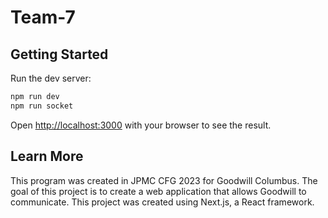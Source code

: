 # Team-7

## Getting Started

Run the dev server:

```bash
npm run dev
npm run socket
```

Open [http://localhost:3000](http://localhost:3000) with your browser to see the result.

## Learn More

This program was created in JPMC CFG 2023 for Goodwill Columbus. The goal of this project is to create a web application that allows Goodwill to communicate. This project was created using Next.js, a React framework.
